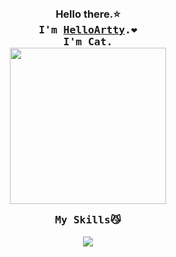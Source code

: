 <h3 align="center">
  <br>Hello there.⭐
  <br>
  <samp>I'm <a href="https://www.instagram.com/ctwsk.__a/">HelloArtty</a>.❤️
  <br> I'm Cat.
  <br>
  <img src="https://media3.giphy.com/media/UQ1EI1ML2ABQdbebup/giphy.gif?cid=790b76111a687a396138a8fcccb967b842741054f92aa369&rid=giphy.gif&ct=s" width="250" />
  <br>
  <p align="center">My Skills😼</p>
<!--   <img src="https://cdn-icons-png.flaticon.com/512/732/732212.png" width="50" />
  <img src="https://cdn-icons-png.flaticon.com/512/732/732190.png" width="50" />
  <img src="https://cdn-icons-png.flaticon.com/512/5968/5968292.png" width="50" />
  <img src="https://www.pngmart.com/files/7/Python-PNG-File.png" width="50" /> -->
<!--   <img src="https://upload.wikimedia.org/wikipedia/commons/thumb/1/18/ISO_C%2B%2B_Logo.svg/640px-ISO_C%2B%2B_Logo.svg.png" width="50" /> -->
  <p align="center">
  <a href="https://skillicons.dev">
    <img src="https://skillicons.dev/icons?i=html,css,js,cpp,git,php,github,figma" />
  </a>
</p>
  </h3>
